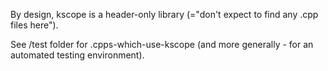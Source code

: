 By design, kscope is a header-only library (="don't expect to find any .cpp files here"). 

See /test folder for .cpps-which-use-kscope (and more generally - for an automated testing environment). 
